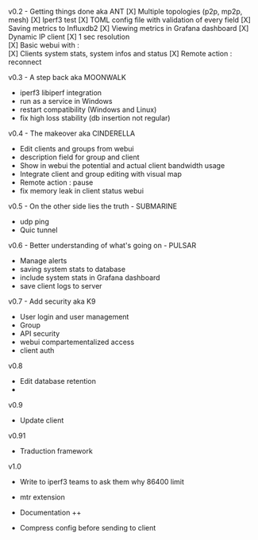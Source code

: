v0.2 - Getting things done aka ANT
 [X] Multiple topologies (p2p, mp2p, mesh)
 [X] Iperf3 test
 [X] TOML config file with validation of every field
 [X] Saving metrics to Influxdb2
 [X] Viewing metrics in Grafana dashboard
 [X] Dynamic IP client
 [X] 1 sec resolution  
 [X] Basic webui with :  
    [X] Clients system stats, system infos and status
    [X] Remote action : reconnect


v0.3 - A step back aka MOONWALK
 - iperf3 libiperf integration
 - run as a service in Windows
 - restart compatibility (Windows and Linux)
 - fix high loss stability (db insertion not regular)


v0.4 - The makeover aka CINDERELLA
 - Edit clients and groups from webui
 - description field for group and client  
 - Show in webui the potential and actual client bandwidth usage  
 - Integrate client and group editing with visual map
 - Remote action : pause
 - fix memory leak in client status webui


v0.5 - On the other side lies the truth - SUBMARINE
 - udp ping
 - Quic tunnel


v0.6 - Better understanding of what's going on - PULSAR
 - Manage alerts
 - saving system stats to database
 - include system stats in Grafana dashboard
 - save client logs to server


v0.7 - Add security aka K9
 - User login and user management
 - Group  
 - API security
 - webui compartementalized access
 - client auth


v0.8
 - Edit database retention
 - 

v0.9
 - Update client

v0.91
 - Traduction framework

v1.0
 - Write to iperf3 teams to ask them why 86400 limit
 - mtr extension

- Documentation ++
- Compress config before sending to client









